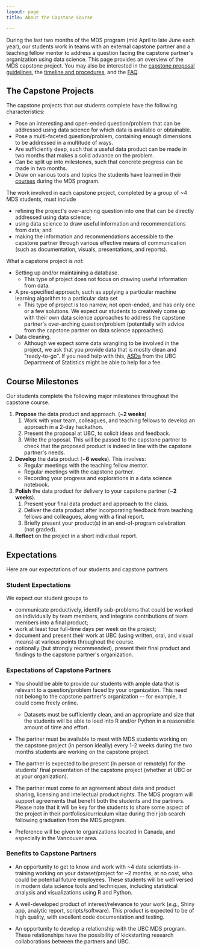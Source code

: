 ```yaml
---
layout: page
title: About the Capstone Course

---
```



During the last two months of the MDS program (mid April to late June each year), our students work in teams with an external capstone partner and a teaching fellow mentor to address a question facing the capstone partner's organization using data science. This page provides an overview of the MDS capstone project. You may also be interested in the [capstone proposal guidelines](./capstone/proposal), the [timeline and procedures](./captone/selection), and the [FAQ](./capstone/faq). 

## The Capstone Projects

The capstone projects that our students complete have the following characteristics:

- Pose an interesting and open-ended question/problem that can be addressed using data science for which data is available or obtainable.
- Pose a multi-faceted question/problem, containing enough dimensions to be addressed in a multitude of ways.
- Are sufficiently deep, such that a useful data product can be made in two months that makes a solid advance on the problem.
- Can be split up into milestones, such that concrete progress can be made in two months.
- Draw on various tools and topics the students have learned in their [courses](https://ubc-mds.github.io/descriptions/) during the MDS program.

The work involved in each capstone project, completed by a group of ~4 MDS students, must include

- refining the project's over-arching question into one that can be directly addressed using data science;
- using data science to draw useful information and recommendations from data; and
- making the information and recommendations accessible to the capstone partner through various effective means of communication (such as documentation, visuals, presentations, and reports).

What a capstone project is _not_:

- Setting up and/or maintaining a database.
    - This type of project does not focus on drawing useful information from data.
- A pre-specified approach, such as applying a particular machine learning algorithm to a particular data set
    - This type of project is too narrow, not open-ended, and has only one or a few solutions. We expect our students to creatively come up with their own data science approaches to address the capstone partner's over-arching question/problem (potentially with advice from the capstone partner on data science approaches).
- Data cleaning.
    - Although we expect some data wrangling to be involved in the project, we ask that you provide data that is mostly clean and "ready-to-go". If you need help with this, [ASDa](https://asda.stat.ubc.ca/) from the UBC Department of Statistics might be able to help for a fee.

## Course Milestones

Our students complete the following major milestones throughout the capstone course.

1. __Propose__ the data product and approach. (~__2 weeks__)
    1. Work with your team, colleagues, and teaching fellows to develop an approach in a 2-day hackathon.
    2. Present the proposal at UBC, to solicit ideas and feedback.
    3. Write the proposal. This will be passed to the capstone partner to check that the proposed product is indeed in line with the capstone partner's needs.
2. __Develop__ the data product (~__6 weeks__). This involves:
    - Regular meetings with the teaching fellow mentor.
    - Regular meetings with the capstone partner.
    - Recording your progress and explorations in a data science notebook.
3. __Polish__ the data product for delivery to your capstone partner (~__2 weeks__).
    1. Present your final data product and approach to the class.
    2. Deliver the data product after incorporating feedback from teaching fellows and colleagues, along with a final report.
    3. Briefly present your product(s) in an end-of-program celebration (not graded).
4. __Reflect__ on the project in a short individual report.

## Expectations

Here are our expectations of our students and capstone partners

### Student Expectations

We expect our student groups to

- communicate productively, identify sub-problems that could be worked on individually by team members, and integrate contributions of team members into a final product;
- work at least four full-time days per week on the project;
- document and present their work at UBC (using written, oral, and visual means) at various points throughout the course.
- optionally (but strongly recommended), present their final product and findings to the capstone partner's organization.

### Expectations of Capstone Partners

- You should be able to provide our students with ample data that is relevant to a question/problem faced by your organization. This need not belong to the capstone partner's organization -- for example, it could come freely online.
    - Datasets must be sufficiently clean, and an appropriate and size that the students will be able to load into R and/or Python in a reasonable amount of time and effort.

- The partner must be available to meet with MDS students working on the capstone project (in person ideally) every 1-2 weeks during the two months students are working on the capstone project.

- The partner is expected to be present (in person or remotely) for the students' final presentation of the capstone project (whether at UBC or at your organization).

- The partner must come to an agreement about data and product sharing, licensing and intellectual product rights. The MDS program will support agreements that benefit both the students and the partners. Please note that it will be key for the students to share some aspect of the project in their portfolios/curriculum vitae during their job search following graduation from the MDS program.

- Preference will be given to organizations located in Canada, and especially in the Vancouver area.

### Benefits to Capstone Partners

- An opportunity to get to know and work with ~4 data scientists-in-training working on your dataset/project for ~2 months, at no cost, who could be potential future employees. These students will be well versed in modern data science tools and techniques, including statistical analysis and visualizations using R and Python.

- A well-developed product of interest/relevance to your work (*e.g.,* Shiny app, analytic report, scripts/software). This product is expected to be of high quality, with excellent code documentation and testing.

- An opportunity to develop a relationship with the UBC MDS program. These relationships have the possibility of kickstarting research collaborations between the partners and UBC.
